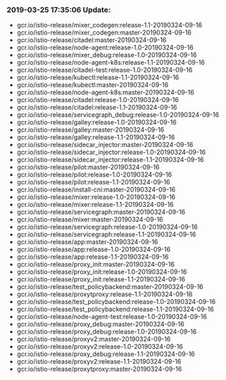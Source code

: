 ### 2019-03-25 17:35:06 Update:

- gcr.io/istio-release/mixer_codegen:release-1.1-20190324-09-16
- gcr.io/istio-release/mixer_codegen:master-20190324-09-16
- gcr.io/istio-release/citadel:master-20190324-09-16
- gcr.io/istio-release/node-agent:release-1.0-20190324-09-16
- gcr.io/istio-release/mixer_debug:release-1.0-20190324-09-16
- gcr.io/istio-release/node-agent-k8s:release-1.1-20190324-09-16
- gcr.io/istio-release/citadel-test:release-1.0-20190324-09-16
- gcr.io/istio-release/kubectl:release-1.1-20190324-09-16
- gcr.io/istio-release/kubectl:master-20190324-09-16
- gcr.io/istio-release/node-agent-k8s:master-20190324-09-16
- gcr.io/istio-release/citadel:release-1.0-20190324-09-16
- gcr.io/istio-release/citadel:release-1.1-20190324-09-16
- gcr.io/istio-release/servicegraph_debug:release-1.0-20190324-09-16
- gcr.io/istio-release/galley:release-1.0-20190324-09-16
- gcr.io/istio-release/galley:master-20190324-09-16
- gcr.io/istio-release/galley:release-1.1-20190324-09-16
- gcr.io/istio-release/sidecar_injector:master-20190324-09-16
- gcr.io/istio-release/sidecar_injector:release-1.0-20190324-09-16
- gcr.io/istio-release/sidecar_injector:release-1.1-20190324-09-16
- gcr.io/istio-release/pilot:master-20190324-09-16
- gcr.io/istio-release/pilot:release-1.0-20190324-09-16
- gcr.io/istio-release/pilot:release-1.1-20190324-09-16
- gcr.io/istio-release/install-cni:master-20190324-09-16
- gcr.io/istio-release/mixer:release-1.0-20190324-09-16
- gcr.io/istio-release/mixer:release-1.1-20190324-09-16
- gcr.io/istio-release/servicegraph:master-20190324-09-16
- gcr.io/istio-release/mixer:master-20190324-09-16
- gcr.io/istio-release/servicegraph:release-1.0-20190324-09-16
- gcr.io/istio-release/servicegraph:release-1.1-20190324-09-16
- gcr.io/istio-release/app:master-20190324-09-16
- gcr.io/istio-release/app:release-1.0-20190324-09-16
- gcr.io/istio-release/app:release-1.1-20190324-09-16
- gcr.io/istio-release/proxy_init:master-20190324-09-16
- gcr.io/istio-release/proxy_init:release-1.0-20190324-09-16
- gcr.io/istio-release/proxy_init:release-1.1-20190324-09-16
- gcr.io/istio-release/test_policybackend:master-20190324-09-16
- gcr.io/istio-release/proxytproxy:release-1.1-20190324-09-16
- gcr.io/istio-release/test_policybackend:release-1.0-20190324-09-16
- gcr.io/istio-release/test_policybackend:release-1.1-20190324-09-16
- gcr.io/istio-release/node-agent-test:release-1.0-20190324-09-16
- gcr.io/istio-release/proxy_debug:master-20190324-09-16
- gcr.io/istio-release/proxy_debug:release-1.0-20190324-09-16
- gcr.io/istio-release/proxyv2:master-20190324-09-16
- gcr.io/istio-release/proxyv2:release-1.0-20190324-09-16
- gcr.io/istio-release/proxy_debug:release-1.1-20190324-09-16
- gcr.io/istio-release/proxyv2:release-1.1-20190324-09-16
- gcr.io/istio-release/proxytproxy:master-20190324-09-16
